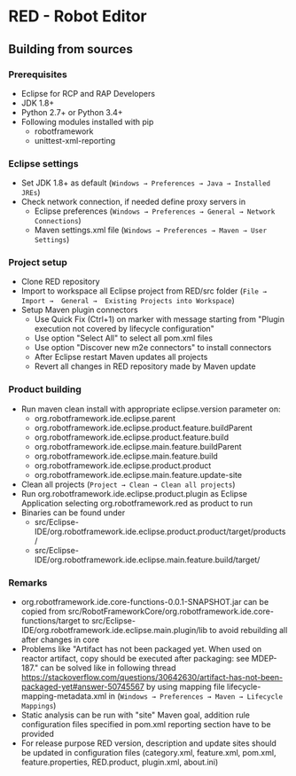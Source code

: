 # RED - Robot Editor
## Building from sources

### Prerequisites
- Eclipse for RCP and RAP Developers
- JDK 1.8+
- Python 2.7+ or Python 3.4+
- Following modules installed with pip
	- robotframework
	- unittest-xml-reporting
 
### Eclipse settings
- Set JDK 1.8+ as default (```Windows → Preferences → Java → Installed JREs```)
- Check network connection, if needed define proxy servers in
	- Eclipse preferences (```Windows → Preferences → General → Network Connections```)
	- Maven settings.xml file (```Windows → Preferences → Maven → User Settings```)

### Project setup
- Clone RED repository
- Import to workspace all Eclipse project from RED/src folder (```File →  Import →  General →  Existing Projects into Workspace```)
- Setup Maven plugin connectors
	- Use Quick Fix (Ctrl+1) on marker with message starting from "Plugin execution not covered by lifecycle configuration"
	- Use option "Select All" to select all pom.xml files
	- Use option "Discover new m2e connectors" to install connectors
	- After Eclipse restart Maven updates all projects
	- Revert all changes in RED repository made by Maven update

### Product building
- Run maven clean install with appropriate eclipse.version parameter on:
	- org.robotframework.ide.eclipse.parent
	- org.robotframework.ide.eclipse.product.feature.buildParent
	- org.robotframework.ide.eclipse.product.feature.build
	- org.robotframework.ide.eclipse.main.feature.buildParent
	- org.robotframework.ide.eclipse.main.feature.build
	- org.robotframework.ide.eclipse.product.product
	- org.robotframework.ide.eclipse.main.feature.update-site
- Clean all projects (```Project → Clean → Clean all projects```)
- Run org.robotframework.ide.eclipse.product.plugin as Eclipse Application selecting org.robotframework.red as product to run
- Binaries can be found under
	- src/Eclipse-IDE/org.robotframework.ide.eclipse.product.product/target/products/
	- src/Eclipse-IDE/org.robotframework.ide.eclipse.main.feature.build/target/

### Remarks
- org.robotframework.ide.core-functions-0.0.1-SNAPSHOT.jar can be copied from src/RobotFrameworkCore/org.robotframework.ide.core-functions/target to src/Eclipse-IDE/org.robotframework.ide.eclipse.main.plugin/lib to avoid rebuilding all after changes in core
- Problems like "Artifact has not been packaged yet. When used on reactor artifact, copy should be executed after packaging: see MDEP-187." can be solved like in following thread https://stackoverflow.com/questions/30642630/artifact-has-not-been-packaged-yet#answer-50745567
by using mapping file lifecycle-mapping-metadata.xml in (```Windows → Preferences → Maven → Lifecycle Mappings```)
- Static analysis can be run with "site" Maven goal, addition rule configuration files specified in pom.xml reporting section have to be provided
- For release purpose RED version, description and update sites should be updated in configuration files (category.xml, feature.xml, pom.xml, feature.properties, RED.product, plugin.xml, about.ini)
